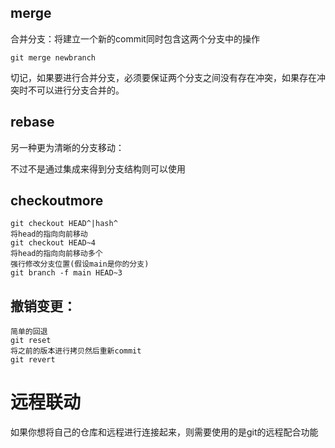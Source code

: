 ## merge

合并分支：将建立一个新的commit同时包含这两个分支中的操作

```
git merge newbranch
```

切记，如果要进行合并分支，必须要保证两个分支之间没有存在冲突，如果存在冲突时不可以进行分支合并的。

## rebase

另一种更为清晰的分支移动：

不过不是通过集成来得到分支结构则可以使用

## checkoutmore

```git
git checkout HEAD^|hash^
将head的指向向前移动
git checkout HEAD~4
将head的指向向前移动多个
强行修改分支位置(假设main是你的分支)
git branch -f main HEAD~3 	

```

## 撤销变更：

```
简单的回退
git reset
将之前的版本进行拷贝然后重新commit
git revert
```

# 远程联动

如果你想将自己的仓库和远程进行连接起来，则需要使用的是git的远程配合功能

